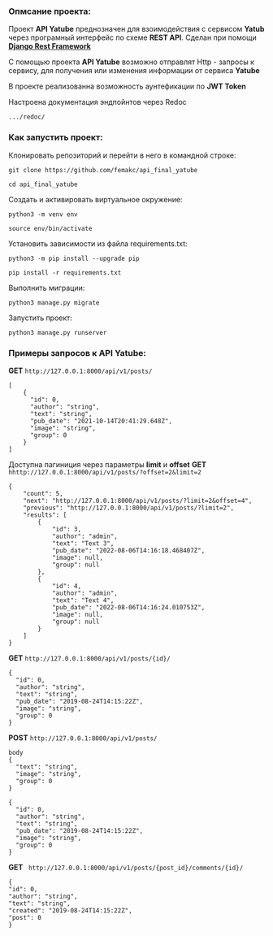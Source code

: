 ### Опмсание проекта:

Проект **API Yatube** преднозначен для взоимодействия с сервисом **Yatub** через 
програмный интерфейс по схеме **REST API**. Сделан при помощи [**Django Rest Framework**](https://www.django-rest-framework.org/)

С помощью проекта **API Yatube** возможно отправлят Http - запросы к сервису, для получения или изменения информации от сервиса **Yatube**

В проекте реализованна возможность аунтефикации по **JWT Token**

Настроена документация эндпойнтов через Redoc 
```
.../redoc/
```

### Как запустить проект:

Клонировать репозиторий и перейти в него в командной строке:

```
git clone https://github.com/femakc/api_final_yatube
```

```
cd api_final_yatube
```

Cоздать и активировать виртуальное окружение:

```
python3 -m venv env
```

```
source env/bin/activate
```

Установить зависимости из файла requirements.txt:

```
python3 -m pip install --upgrade pip
```

```
pip install -r requirements.txt
```

Выполнить миграции:

```
python3 manage.py migrate
```

Запустить проект:

```
python3 manage.py runserver
```

### Примеры запросов к API Yatube:

**GET** ``http://127.0.0.1:8000/api/v1/posts/`` 
```
[
    {
      "id": 0,
      "author": "string",
      "text": "string",
      "pub_date": "2021-10-14T20:41:29.648Z",
      "image": "string",
      "group": 0
    }
]
```
Доступна пагиниция через параметры **limit** и **offset**
**GET** ``hhttp://127.0.0.1:8000/api/v1/posts/?offset=2&limit=2`` 
```
{
    "count": 5,
    "next": "http://127.0.0.1:8000/api/v1/posts/?limit=2&offset=4",
    "previous": "http://127.0.0.1:8000/api/v1/posts/?limit=2",
    "results": [
        {
            "id": 3,
            "author": "admin",
            "text": "Text 3",
            "pub_date": "2022-08-06T14:16:18.468407Z",
            "image": null,
            "group": null
        },
        {
            "id": 4,
            "author": "admin",
            "text": "Text 4",
            "pub_date": "2022-08-06T14:16:24.010753Z",
            "image": null,
            "group": null
        }
    ]
}
```

**GET** ``http://127.0.0.1:8000/api/v1/posts/{id}/``
```
{
  "id": 0,
  "author": "string",
  "text": "string",
  "pub_date": "2019-08-24T14:15:22Z",
  "image": "string",
  "group": 0
}
```
**POST** ``http://127.0.0.1:8000/api/v1/posts/``
```
body
{
  "text": "string",
  "image": "string",
  "group": 0
}
```
```
{
  "id": 0,
  "author": "string",
  "text": "string",
  "pub_date": "2019-08-24T14:15:22Z",
  "image": "string",
  "group": 0
}
```

**GET** `` http://127.0.0.1:8000/api/v1/posts/{post_id}/comments/{id}/``
```
{
"id": 0,
"author": "string",
"text": "string",
"created": "2019-08-24T14:15:22Z",
"post": 0
}
```

